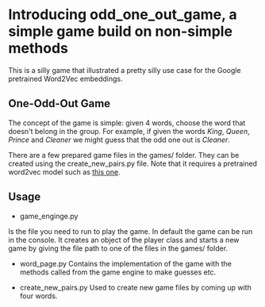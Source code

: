 # Introducing odd_one_out_game, a simple game build on non-simple methods

This is a silly game that illustrated a pretty silly use case for the Google pretrained Word2Vec embeddings. 

## One-Odd-Out Game

The concept of the game is simple: given 4 words, choose the word that doesn't belong in the group. For example, if given the words *King*, *Queen*, *Prince* and *Cleaner* we might guess that the odd one out is *Cleaner*.

There are a few prepared game files in the games/ folder. They can be created using the create_new_pairs.py file. Note that it requires a pretrained word2vec model such as [this one](https://drive.google.com/file/d/0B7XkCwpI5KDYNlNUTTlSS21pQmM/edit).


## Usage

- game_enginge.py 

Is the file you need to run to play the game. In default the game can be run in the console. It creates an object of the player class and starts a new game by giving the file path to one of the files in the games/ folder.

- word_page.py
Contains the implementation of the game with the methods called from the game engine to make guesses etc.

- create_new_pairs.py
Used to create new game files by coming up with four words.

